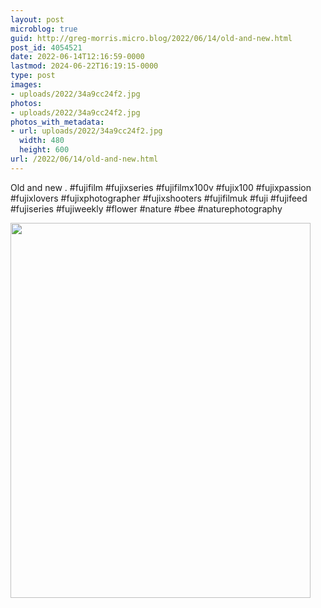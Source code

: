 ```yaml
---
layout: post
microblog: true
guid: http://greg-morris.micro.blog/2022/06/14/old-and-new.html
post_id: 4054521
date: 2022-06-14T12:16:59-0000
lastmod: 2024-06-22T16:19:15-0000
type: post
images:
- uploads/2022/34a9cc24f2.jpg
photos:
- uploads/2022/34a9cc24f2.jpg
photos_with_metadata:
- url: uploads/2022/34a9cc24f2.jpg
  width: 480
  height: 600
url: /2022/06/14/old-and-new.html
---
```

Old and new
.
#fujifilm #fujixseries #fujifilmx100v #fujix100 #fujixpassion #fujixlovers #fujixphotographer #fujixshooters #fujifilmuk #fuji #fujifeed #fujiseries #fujiweekly #flower #nature #bee #naturephotography

<img src="uploads/2022/34a9cc24f2.jpg" width="480" height="600" alt="">
